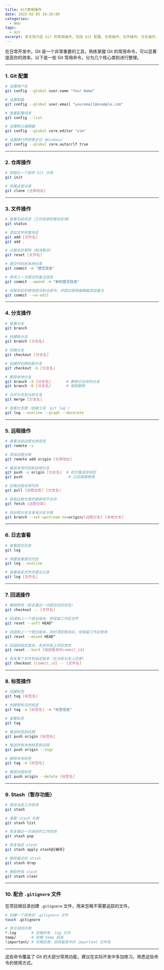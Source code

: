 ```yaml
---
title: Git常用操作
date: 2025-02-05 10:26:00
categories:
  - Web
tags:
  - Git
excerpt: 本文将介绍 Git 的常用操作，包括 Git 配置、仓库操作、文件操作、分支操作、远程操作、日志查看、回退操作、标签操作、Stash（暂存功能）、配合 .gitignore 文件等。
---
```



在日常开发中，Git 是一个非常重要的工具，熟练掌握 Git 的常用命令，可以显著提高你的效率。以下是一些 Git 常用命令，分为几个核心类别进行整理。

---

### **1. Git 配置**
```bash
# 设置用户名
git config --global user.name "Your Name"

# 设置邮箱
git config --global user.email "youremail@example.com"

# 查看配置信息
git config --list

# 设置默认编辑器
git config --global core.editor "vim"

# 设置换行符转换方式（Windows）
git config --global core.autocrlf true
```

---

### **2. 仓库操作**
```bash
# 初始化一个新的 Git 仓库
git init

# 克隆远程仓库
git clone [仓库地址]
```

---

### **3. 文件操作**
```bash
# 查看当前状态（工作目录和暂存区域）
git status

# 添加文件到暂存区
git add [文件名]
git add .

# 从暂存区移除（取消暂存）
git reset [文件名]

# 提交代码到本地仓库
git commit -m "提交信息"

# 修改上一次提交的备注信息
git commit --amend -m "新的提交信息"

# 将暂存区的修改提交到仓库中，并跳过使用编辑器添加备注
git commit --no-edit
```

---

### **4. 分支操作**
```bash
# 查看分支
git branch

# 创建新分支
git branch [分支名]

# 切换分支
git checkout [分支名]

# 创建并切换到新分支
git checkout -b [分支名]

# 删除本地分支
git branch -d [分支名]       # 删除已合并的分支
git branch -D [分支名]       # 强制删除

# 合并分支到当前分支
git merge [分支名]

# 查看分支图（依赖工具 `git log`）
git log --oneline --graph --decorate
```

---

### **5. 远程操作**
```bash
# 查看当前远程仓库信息
git remote -v

# 添加远程仓库
git remote add origin [仓库地址]

# 推送本地代码到远程分支
git push -u origin [分支名]  # 初次推送并绑定
git push                     # 之后直接使用

# 拉取远程仓库代码
git pull [远程仓库] [分支名]

# 获取远程仓库的更新但不合并
git fetch [远程仓库]

# 将远程分支与本地分支关联
git branch --set-upstream-to=origin/[远程分支] [本地分支]
```

---

### **6. 日志查看**
```bash
# 查看提交历史
git log

# 简要查看提交历史
git log --oneline

# 查看指定文件的提交记录
git log [文件名]
```

---

### **7. 回退操作**
```bash
# 撤销修改（恢复最近一次提交后的状态）
git checkout -- [文件名]

# 回退到上一个提交版本，但保留工作区文件
git reset --soft HEAD^

# 回退到上一个提交版本，同时清空暂存区，但保留工作区修改
git reset --mixed HEAD^

# 回退到指定版本，丢弃所有工作区修改
git reset --hard [指定版本的commit_id]

# 恢复某个文件到指定版本（在当前分支上还原）
git checkout [commit_id] -- [文件名]
```

---

### **8. 标签操作**
```bash
# 创建标签
git tag [标签名]

# 创建带附注的标签
git tag -a [标签名] -m "标签信息"

# 查看标签
git tag

# 推送标签到远程
git push origin [标签名]

# 推送所有本地标签到远程
git push origin --tags

# 删除本地标签
git tag -d [标签名]

# 删除远程标签
git push origin --delete [标签名]
```

---

### **9. Stash（暂存功能）**
```bash
# 保存当前工作现场
git stash

# 查看 stash 列表
git stash list

# 恢复最近一次保存的工作现场
git stash pop

# 恢复指定 stash
git stash apply stash@{编号}

# 删除最近的 stash
git stash drop

# 删除所有 stash
git stash clear
```

---

### **10. 配合 `.gitignore` 文件**
在项目根目录创建 `.gitignore` 文件，用来忽略不需要追踪的文件。
```bash
# 创建一个简单的 .gitignore 文件
touch .gitignore

# 常见规则示例
*.log       # 忽略所有 .log 文件
temp/       # 忽略 temp 目录
!important/ # 忽略目录，但保留其中的 important 文件夹
```

---

这些命令覆盖了 Git 的大部分常用功能，建议在实际开发中多加练习，熟悉这些命令的使用方式。
